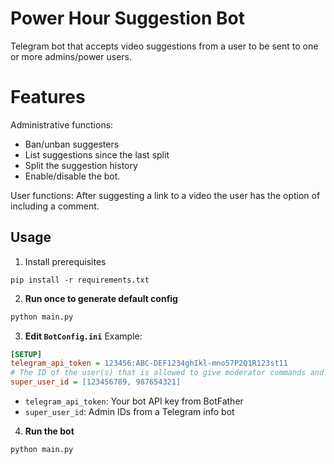 # Power Hour Suggestion Bot

Telegram bot that accepts video suggestions from a user to be sent to one or more admins/power users. 


# Features

Administrative functions:
- Ban/unban suggesters
- List suggestions since the last split
- Split the suggestion history
- Enable/disable the bot.

User functions:
After suggesting a link to a video the user has the option of including a comment.

## Usage
1. Install prerequisites

```
pip install -r requirements.txt
```

2. **Run once to generate default config**

```bash
python main.py
```
3. **Edit `BotConfig.ini`**
   Example:

```ini
[SETUP]
telegram_api_token = 123456:ABC-DEF1234ghIkl-mno57P2Q1R123st11
# The ID of the user(s) that is allowed to give moderator commands and gets suggestions. Can add multiple, each separated by a comma.
super_user_id = [123456789, 987654321]
```

* `telegram_api_token`: Your bot API key from BotFather
* `super_user_id`: Admin IDs from a Telegram info bot
4. **Run the bot**

```bash
python main.py
```
